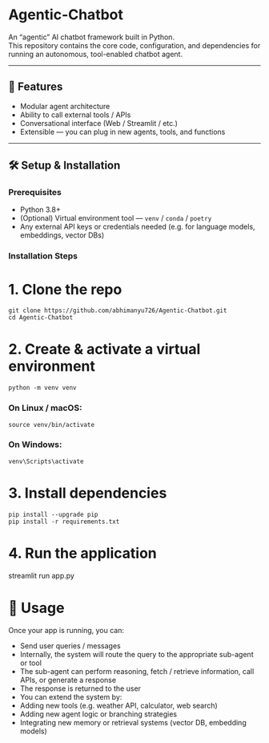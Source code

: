 # Agentic-Chatbot

An “agentic” AI chatbot framework built in Python.  
This repository contains the core code, configuration, and dependencies for running an autonomous, tool-enabled chatbot agent.

---

## 🚀 Features

- Modular agent architecture  
- Ability to call external tools / APIs  
- Conversational interface (Web / Streamlit / etc.)  
- Extensible — you can plug in new agents, tools, and functions  

---

## 🛠 Setup & Installation

### Prerequisites

- Python 3.8+  
- (Optional) Virtual environment tool — `venv` / `conda` / `poetry`  
- Any external API keys or credentials needed (e.g. for language models, embeddings, vector DBs)

### Installation Steps

# 1. Clone the repo
    git clone https://github.com/abhimanyu726/Agentic-Chatbot.git
    cd Agentic-Chatbot

# 2. Create & activate a virtual environment
    python -m venv venv
### On Linux / macOS:
    source venv/bin/activate
### On Windows:
    venv\Scripts\activate

# 3. Install dependencies
    pip install --upgrade pip
    pip install -r requirements.txt

# 4. Run the application
streamlit run app.py

# 🔧 Usage

Once your app is running, you can:

- Send user queries / messages
- Internally, the system will route the query to the appropriate sub-agent or tool
- The sub-agent can perform reasoning, fetch / retrieve information, call APIs, or generate a response
- The response is returned to the user
- You can extend the system by:
- Adding new tools (e.g. weather API, calculator, web search)
- Adding new agent logic or branching strategies
- Integrating new memory or retrieval systems (vector DB, embedding models)

